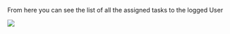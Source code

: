 From here you can see the list of all the assigned tasks to the logged User

<img src='http://projectforce.googlecode.com/svn/wiki/images/New/User Tasks 2.png' align='left' />